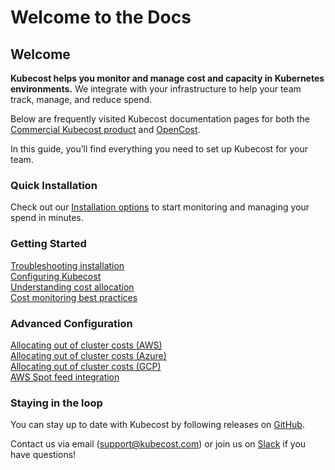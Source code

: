 # Welcome to the Docs

## Welcome

**Kubecost helps you monitor and manage cost and capacity in Kubernetes environments.** We integrate with your infrastructure to help your team track, manage, and reduce spend.

Below are frequently visited Kubecost documentation pages for both the [Commercial Kubecost product](https://kubecost.com) and [OpenCost](https://www.opencost.io/).

In this guide, you’ll find everything you need to set up Kubecost for your team.

### Quick Installation

Check out our [Installation options](/install-and-configure/install) to start monitoring and managing your spend in minutes.

### Getting Started

[Troubleshooting installation](/troubleshooting/troubleshoot-install)\
[Configuring Kubecost](/using-kubecost/getting-started)\
[Understanding cost allocation](/using-kubecost/getting-started/cost-allocation)\
[Cost monitoring best practices](https://blog.kubecost.com/blog/cost-monitoring/)

### Advanced Configuration

[Allocating out of cluster costs (AWS)](/install-and-configure/install/cloud-integration/aws-cloud-integrations/aws-out-of-cluster)\
[Allocating out of cluster costs (Azure)](/install-and-configure/install/cloud-integration/azure-out-of-cluster)\
[Allocating out of cluster costs (GCP)](/install-and-configure/install/cloud-integration/gcp-out-of-cluster)\
[AWS Spot feed integration](/using-kubecost/getting-started#spot-nodes)

### Staying in the loop

You can stay up to date with Kubecost by following releases on [GitHub](https://github.com/kubecost/cost-analyzer-helm-chart/releases).

Contact us via email ([support@kubecost.com](mailto:support@kubecost.com)) or join us on [Slack](https://join.slack.com/t/kubecost/shared\_invite/zt-1dz4a0bb4-InvSsHr9SQsT\_D5PBle2rw) if you have questions!
